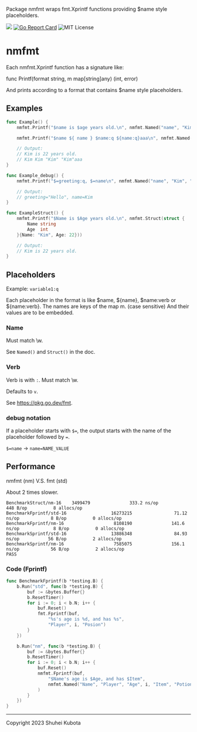 Package nmfmt wraps fmt.Xprintf functions providing $name style placeholders.

[![](https://godoc.org/github.com/shu-go/nmfmt?status.svg)](https://godoc.org/github.com/shu-go/nmfmt)
[![Go Report Card](https://goreportcard.com/badge/github.com/shu-go/nmfmt)](https://goreportcard.com/report/github.com/shu-go/nmfmt)
![MIT License](https://img.shields.io/badge/License-MIT-blue)

# nmfmt

Each nmfmt.Xprintf function has a signature like:

 func Printf(format string, m map[string]any) (int, error)

And prints according to a format that contains $name style placeholders.

## Examples

```go
func Example() {
	nmfmt.Printf("$name is $age years old.\n", nmfmt.Named("name", "Kim", "age", 22))

	nmfmt.Printf("$name ${ name } $name:q ${name:q}aaa\n", nmfmt.Named("name", "Kim", "age", 22))

	// Output:
	// Kim is 22 years old.
	// Kim Kim "Kim" "Kim"aaa
}

func Example_debug() {
	nmfmt.Printf("$=greeting:q, $=name\n", nmfmt.Named("name", "Kim", "greeting", "Hello"))

	// Output:
	// greeting="Hello", name=Kim
}

func ExampleStruct() {
	nmfmt.Printf("$Name is $Age years old.\n", nmfmt.Struct(struct {
		Name string
		Age  int
	}{Name: "Kim", Age: 22}))

	// Output:
	// Kim is 22 years old.
}
```

## Placeholders

Example: `variable1:q`

Each placeholder in the format is like $name, ${name}, $name:verb or ${name:verb}.
The names are keys of the map m. (case sensitive)
And their values are to be embedded.

### Name

Must match \w.

See `Named()` and `Struct()` in the doc.

### Verb

Verb is with `:`.
Must match \w.

Defaults to `v`.

See https://pkg.go.dev/fmt.

### debug notation

If a placeholder starts with `$=`, the output starts with the name of the placeholder followed by `=`.

`$=name` -> `name=NAME_VALUE`

## Performance

nmfmt (nm) V.S. fmt (std)

About 2 times slower.

```
BenchmarkStruct/nm-16    3499479               333.2 ns/op           448 B/op          8 allocs/op
BenchmarkFprintf/std-16                 16273215                71.12 ns/op            8 B/op          0 allocs/op
BenchmarkFprintf/nm-16                   8108190               141.6 ns/op             8 B/op          0 allocs/op
BenchmarkSprintf/std-16                 13886348                84.93 ns/op           56 B/op          2 allocs/op
BenchmarkSprintf/nm-16                   7585075               156.1 ns/op            56 B/op          2 allocs/op
PASS
```

### Code (Fprintf)

```go
func BenchmarkFprintf(b *testing.B) {
	b.Run("std", func(b *testing.B) {
		buf := &bytes.Buffer{}
		b.ResetTimer()
		for i := 0; i < b.N; i++ {
			buf.Reset()
			fmt.Fprintf(buf,
				"%s's age is %d, and has %s",
				"Player", i, "Posion")
		}
	})

	b.Run("nm", func(b *testing.B) {
		buf := &bytes.Buffer{}
		b.ResetTimer()
		for i := 0; i < b.N; i++ {
			buf.Reset()
			nmfmt.Fprintf(buf,
				"$Name's age is $Age, and has $Item",
				nmfmt.Named("Name", "Player", "Age", i, "Item", "Potion"),
			)
		}
	})
}
```


----

Copyright 2023 Shuhei Kubota

<!--  vim: set et ft=markdown sts=4 sw=4 ts=4 tw=0 : -->
